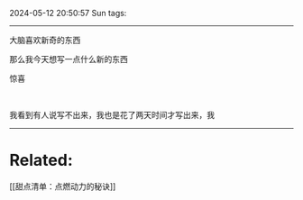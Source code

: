 2024-05-12 20:50:57 Sun 
tags: 

----
大脑喜欢新奇的东西

那么我今天想写一点什么新的东西

  

惊喜

​  

我看到有人说写不出来，我也是花了两天时间才写出来，我


---
# Related:
[[甜点清单：点燃动力的秘诀]]